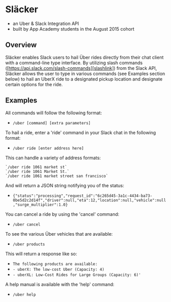 # Släcker

* an Uber & Slack Integration API
* built by App Academy students in the August 2015 cohort

## Overview

Släcker enables Slack users to hail Über rides directly from their chat client with a command-line type interface. By utilizing slash commands ([https://api.slack.com/slash-commands][slashlink]) from the Slack API, Släcker allows the user to type in various commands (see Examples section below) to hail an UberX ride to a designated pickup location and designate certain options for the ride.

[slashlink]: https://api.slack.com/slash-commands

## Examples

All commands will follow the following format:
- `/uber [command] [extra parameters]`


To hail a ride, enter a 'ride' command in your Slack chat in the following format:
- `/uber ride [enter address here]`

This can handle a variety of address formats:
 ```
 `/uber ride 1061 market st`
 `/uber ride 1061 Market St.`
 `/uber ride 1061 market street san francisco`
 ```

And will return a JSON string notifying you of the status:
- `{"status":"processing","request_id":"6c265d45-3a1c-4434-ba73-0be5d2c2d14f","driver":null,"eta":12,"location":null,"vehicle":null,"surge_multiplier":1.0}`


You can cancel a ride by using the 'cancel' command:
- `/uber cancel`


To see the various Über vehicles that are available:
- `/uber products`

This will return a response like so:
- `The following products are available: `
- `- uberX: The low-cost Uber (Capacity: 4)`
- `- uberXL: Low-Cost Rides for Large Groups (Capacity: 6)'`


A help manual is available with the 'help' command:
- `/uber help`
